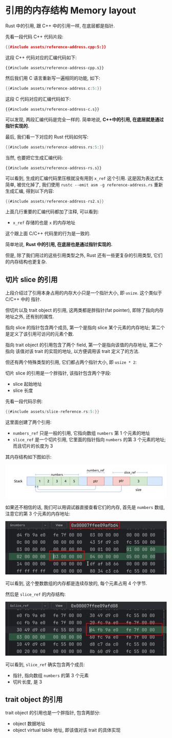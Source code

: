 # 引用的内存结构 Memory layout

Rust 中的引用, 跟 C++ 中的引用一样, 在底层都是指针.

先看一段代码 C++ 代码片段:

```C++
{{#include assets/reference-address.cpp:5:}}
```

这段 C++ 代码对应的汇编代码如下:

```assembly
{{#include assets/reference-address-cpp.s}}
```

然后我们用 C 语言重新写一遍相同的功能, 如下:

```C
{{#include assets/reference-address.c:5:}}
```

这段 C 代码对应的汇编代码如下:

```assembly
{{#include assets/reference-address-c.s}}
```

可以发现, 两段汇编代码是完全一样的. 简单地说, <b>C++中的引用, 在底层就是通过指针实现的.</b>

最后, 我们看一下对应的 Rust 代码如何写:

```rust
{{#include assets/reference-address.rs:5:}}
```

当然, 也要把它生成汇编代码:

```assembly
{{#include assets/reference-address-rs.s}}
```

可以看到, 生成的汇编代码里压根就没有用到 `x_ref` 这个引用. 这是因为表达式太简单, 被优化掉了,
我们使用 `rustc --emit asm -g reference-address.rs` 重新生成汇编, 得到以下内容:

```rust
{{#include assets/reference-address-rs2.s}}
```

上面几行重要的汇编代码都加了注释, 可以看到:

- `x_ref` 存储的也是 `x` 的内存地址

这个跟上面 C/C++ 代码里的行为是一致的.

简单地说, <b>Rust 中的引用, 在底层也是通过指针实现的.</b>

但是, 除了我们用过的这些引用类型之外, Rust 还有一些更复杂的引用类型, 它们的内存结构也更复杂.

## 切片 slice 的引用

上段介绍过了引用本身占用的内存大小只是一个指针大小, 即 `usize`. 这个类似于 C/C++ 中的
指针.

但切片以及 trait object 的引用, 这两类都是胖指针(fat pointer), 即除了指向内存地址之外, 还有别的属性.

指向 slice 的指针包含两个成员, 第一个是指向 slice 某个元素的内存地址; 第二个
是定义了该引用可访问的元素个数.

指向 trait object 的引用包含了两个 field, 第一个是指向该值的内存地址, 第二个指向
该值对该 trait 的实现的地址, 以方便调用该 trait 定义了的方法.

但还有两个特殊类型的引用, 它们都占两个指针大小, 即 `usize * 2`:

切片 slice 的引用是一个胖指针, 该指针包含两个字段:

- slice 起始地址
- slice 长度

先看一段代码示例:

```rust
{{#include assets/slice-reference.rs:5:}}
```

这里面创建了两个引用:

- `numbers_ref` 只是一般的引用, 它指向数组 `numbers` 第 1 个元素的地址
- `slice_ref` 是一个切片引用, 它里面的指针指向 `numbers` 的第 3 个元素的地址; 而且切片的长度为 3

其内存结构如下图如示:

![slice reference](assets/slice-reference.svg)

如果还不相信的话, 我们可以用调试器直接查看它们的内存, 首先是 `numbers` 数组, 注意它的第 3 个元素的内存地址:

![numbers array](assets/numbers-array.png)

可以看到, 这个整数数组的内存都是连续存放的, 每个元素占用 4 个字节.

然后是 `slice_ref` 的内存结构:

![slice ref](assets/slice-ref.png)

可以看到, `slice_ref` 确实包含两个成员:

- 指针, 指向数组 `numbers` 的第 3 个元素
- 切片长度, 是 3

## trait object 的引用

trait object 的引用也是一个胖指针, 包含两部分:

- object 数据地址
- object virtual table 地址, 即该值对该 trait 的具体实现
